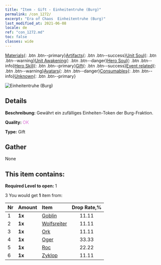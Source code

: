 ```yaml
---
title: "Item - Gift - Einheitentruhe (Burg)"
permalink: /con_1272/
excerpt: "Era of Chaos  Einheitentruhe (Burg)"
last_modified_at: 2021-06-08
locale: de
ref: "con_1272.md"
toc: false
classes: wide
---
```

 [Materials](/ItemsDE/){: .btn .btn--primary}[Artifacts](/ItemsDE/Artifacts/){: .btn .btn--success}[Unit Soul](/ItemsDE/UnitSoul/){: .btn .btn--warning}[Unit Awakening](/ItemsDE/UnitAwakening/){: .btn .btn--danger}[Hero Soul](/ItemsDE/HeroSoul/){: .btn .btn--info}[Hero Skill](/ItemsDE/HeroSkill/){: .btn .btn--primary}[Gift](/ItemsDE/Gift/){: .btn .btn--success}[Event related](/ItemsDE/Events/){: .btn .btn--warning}[Avatars](/ItemsDE/Avatars/){: .btn .btn--danger}[Consumables](/ItemsDE/Consumables/){: .btn .btn--info}[Unknown](/ItemsDE/Unknown/){: .btn .btn--primary}

 ![Einheitentruhe (Burg)](/images/t/i_904004.png)

## Details
 **Beschreibung:** Gewährt ein zufälliges Einheiten-Token der Burg-Fraktion.

 **Quality:** <span style="color: #DA70D6">OK</span>

 **Type:** Gift

## Gather

  None

## This item contains:

 **Required Level to open:** 1

 3 You would get **1** item  from:

  | Nr | Amount |     Item    | Drop Rate,% |
  |:---|:-------|:------------|:---------:|
  | 1 |  **1x** | [Goblin](/ItemsDE/unt_217/) | 11.11 | 
  | 2 |  **1x** | [Wolfsreiter](/ItemsDE/unt_218/) | 11.11 | 
  | 3 |  **1x** | [Ork](/ItemsDE/unt_219/) | 11.11 | 
  | 4 |  **1x** | [Oger](/ItemsDE/unt_220/) | 33.33 | 
  | 5 |  **1x** | [Roc](/ItemsDE/unt_221/) | 22.22 | 
  | 6 |  **1x** | [Zyklop](/ItemsDE/unt_222/) | 11.11 | 

